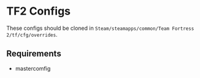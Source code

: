 # TF2 Configs

These configs should be cloned in `Steam/steamapps/common/Team Fortress 2/tf/cfg/overrides`.

## Requirements

- mastercomfig
